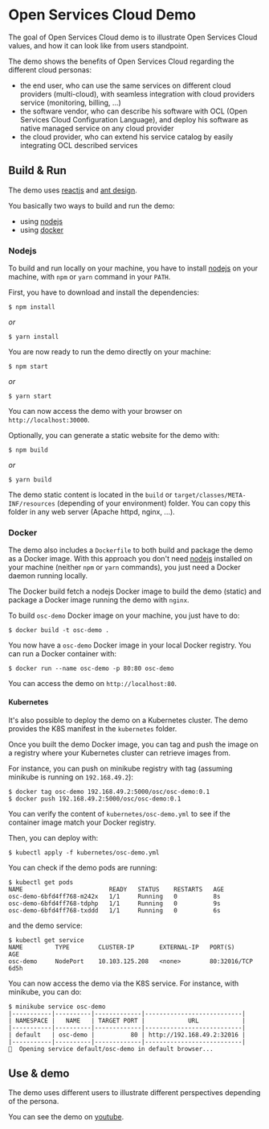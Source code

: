 # Open Services Cloud Demo

The goal of Open Services Cloud demo is to illustrate Open Services Cloud values, and how it can look like from users standpoint.

The demo shows the benefits of Open Services Cloud regarding the different cloud personas:
* the end user, who can use the same services on different cloud providers (multi-cloud), with seamless integration with cloud providers service (monitoring, billing, ...)
* the software vendor, who can describe his software with OCL (Open Services Cloud Configuration Language), and deploy his software as native managed service on any cloud provider
* the cloud provider, who can extend his service catalog by easily integrating OCL described services

## Build & Run

The demo uses [reactjs](https://reactjs.org/) and [ant design](https://ant.design/).

You basically two ways to build and run the demo: 
* using [nodejs](https://nodejs.org/en/)
* using [docker](https://www.docker.com/)

### Nodejs

To build and run locally on your machine, you have to install [nodejs](https://nodejs.org/en/) on your machine, with `npm` or `yarn` command in your `PATH`.

First, you have to download and install the dependencies:

```shell
$ npm install
```

_or_

```shell
$ yarn install
```

You are now ready to run the demo directly on your machine:

```shell
$ npm start
```

_or_

```shell
$ yarn start
```

You can now access the demo with your browser on `http://localhost:30000`.

Optionally, you can generate a static website for the demo with:

```shell
$ npm build
```

_or_

```shell
$ yarn build
```

The demo static content is located in the `build` or `target/classes/META-INF/resources` (depending of your environment) folder. You can copy this folder in any web server (Apache httpd, nginx, ...).

### Docker

The demo also includes a `Dockerfile` to both build and package the demo as a Docker image. With this approach you don't need [nodejs](https://nodejs.org) installed on your machine (neither `npm` or `yarn` commands), you just need a Docker daemon running locally.

The Docker build fetch a nodejs Docker image to build the demo (static) and package a Docker image running the demo with `nginx`.

To build `osc-demo` Docker image on your machine, you just have to do:

```shell
$ docker build -t osc-demo .
```

You now have a `osc-demo` Docker image in your local Docker registry. You can run a Docker container with:

```shell
$ docker run --name osc-demo -p 80:80 osc-demo
```

You can access the demo on `http://localhost:80`.

#### Kubernetes

It's also possible to deploy the demo on a Kubernetes cluster. The demo provides the K8S manifest in the `kubernetes` folder.

Once you built the demo Docker image, you can tag and push the image on a registry where your Kubernetes cluster can retrieve images from.

For instance, you can push on minikube registry with tag (assuming minikube is running on `192.168.49.2`):

```shell
$ docker tag osc-demo 192.168.49.2:5000/osc/osc-demo:0.1
$ docker push 192.168.49.2:5000/osc/osc-demo:0.1
```

You can verify the content of `kubernetes/osc-demo.yml` to see if the container image match your Docker registry.

Then, you can deploy with:

```shell
$ kubectl apply -f kubernetes/osc-demo.yml
```

You can check if the demo pods are running:

```shell
$ kubectl get pods
NAME                        READY   STATUS    RESTARTS   AGE
osc-demo-6bfd4ff768-m242x   1/1     Running   0          8s
osc-demo-6bfd4ff768-tdphp   1/1     Running   0          9s
osc-demo-6bfd4ff768-txddd   1/1     Running   0          6s
```

and the demo service:

```shell
$ kubectl get service
NAME         TYPE        CLUSTER-IP       EXTERNAL-IP   PORT(S)        AGE
osc-demo     NodePort    10.103.125.208   <none>        80:32016/TCP   6d5h
```

You can now access the demo via the K8S service. For instance, with minikube, you can do:

```shell
$ minikube service osc-demo
|-----------|----------|-------------|---------------------------|
| NAMESPACE |   NAME   | TARGET PORT |            URL            |
|-----------|----------|-------------|---------------------------|
| default   | osc-demo |          80 | http://192.168.49.2:32016 |
|-----------|----------|-------------|---------------------------|
🎉  Opening service default/osc-demo in default browser...
```

## Use & demo

The demo uses different users to illustrate different perspectives depending of the persona.

You can see the demo on [youtube](https://youtu.be/P5C4z12YUGI).